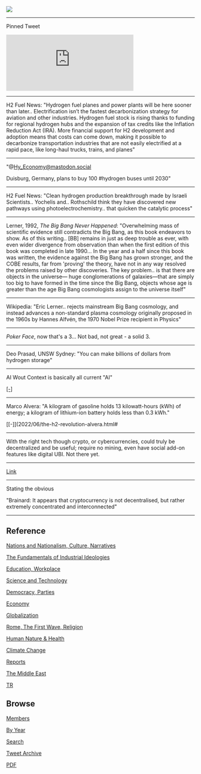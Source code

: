 <img src="https://drive.google.com/uc?export=view&id=1B2wf9R7AMH1d7Vw6e2mucLbIQ5NSjir7"/>

---

Pinned Tweet

<iframe width="340" src="https://www.youtube.com/embed/46y3FN4fKlE" title="E-Bikes, E-Scooters Injuries Multiplying" frameborder="0" allow="accelerometer; autoplay; clipboard-write; encrypted-media; gyroscope; picture-in-picture" allowfullscreen></iframe>

---

H2 Fuel News: "Hydrogen fuel planes and power plants will be here
sooner than later.. Electrification isn’t the fastest decarbonization
strategy for aviation and other industries. Hydrogen fuel stock is
rising thanks to funding for regional hydrogen hubs and the expansion
of tax credits like the Inflation Reduction Act (IRA). More financial
support for H2 development and adoption means that costs can come
down, making it possible to decarbonize transportation industries that
are not easily electrified at a rapid pace, like long-haul trucks,
trains, and planes"

---

"@Hy_Economy@mastodon.social

Duisburg, Germany, plans to buy 100 \#hydrogen buses until 2030"

---

H2 Fuel News: "Clean hydrogen production breakthrough made by Israeli
Scientists.. Yochelis and.. Rothschild think they have discovered new
pathways using photoelectrochemistry.. that quicken the catalytic
process"

---

Lerner, 1992, *The Big Bang Never Happened*: "Overwhelming mass of
scientific evidence still contradicts the Big Bang, as this book
endeavors to show. As of this writing.. [BB] remains in just as deep
trouble as ever, with even wider divergence from observation than when
the first edition of this book was completed in late 1990... In the
year and a half since this book was written, the evidence against the
Big Bang has grown stronger, and the COBE results, far from 'proving'
the theory, have not in any way resolved the problems raised by other
discoveries. The key problem.. is that there are objects in the
universe— huge conglomerations of galaxies—that are simply too big to
have formed in the time since the Big Bang, objects whose age is
greater than the age Big Bang cosmologists assign to the universe
itself"

---

Wikipedia: "Eric Lerner.. rejects mainstream Big Bang cosmology, and
instead advances a non-standard plasma cosmology originally proposed
in the 1960s by Hannes Alfvén, the 1970 Nobel Prize recipient in
Physics"

---

*Poker Face*, now that's a 3... Not bad, not great - a solid 3.

---

Deo Prasad, UNSW Sydney: "You can make billions of dollars from
hydrogen storage"

---

AI Wout Context is basically all current "AI" 

[[-]](https://pbs.twimg.com/media/Fg-G-WhXoAUHBZB?format=jpg&name=small)

---

Marco Alvera: "A kilogram of gasoline holds 13 kilowatt-hours (kWh) of
energy; a kilogram of lithium-ion battery holds less than 0.3 kWh."

[[-]](2022/06/the-h2-revolution-alvera.html#

---

With the right tech though crypto, or cybercurrencies, could truly be
decentralized and be useful; require no mining, even have social
add-on features like digital UBI. Not there yet.

---

[Link](https://drive.google.com/uc?export=view&id=1GZG8HC-Y89mpCaNjQIrZ31RCJTrg2wAA)

---

Stating the obvious

"Brainard: It appears that cryptocurrency is not decentralised, but
rather extremely concentrated and interconnected"

---

## Reference

[Nations and Nationalism, Culture, Narratives](2013/02/nations-and-nationalism.html)

[The Fundamentals of Industrial Ideologies](2011/04/fundamentals-of-industrial-ideologies.html)

[Education, Workplace](2017/09/education-workplace.html)

[Science and Technology](2018/09/science-technology.html)

[Democracy, Parties](2016/11/democracy.html)

[Economy](2018/05/economy.html)

[Globalization](2018/09/globalization.html)

[Rome, The First Wave, Religion](2017/12/rome.html)

[Human Nature & Health](2020/07/human-nature.html)

[Climate Change](2018/12/climate.html)

[Reports](2019/05/reports.html)

[The Middle East](2019/07/middleeast.html)

[TR](../tr)

## Browse

[Members](2022/08/members.html)

[By Year](years.html)

[Search](search.html)

[Tweet Archive](tweets/index.html)

[PDF](https://drive.google.com/uc?export=view&id=1FSi-1MnqXVq_PVTEXzzflwN8-7h92N_R)

